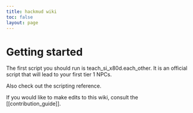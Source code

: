 ```yaml
---
title: hackmud wiki
toc: false
layout: page
---
```


# Getting started

The first script you should run is teach_si_x80d.each_other. It is an official script that will lead to your first tier 1 NPCs.

Also check out the scripting reference.

If you would like to make edits to this wiki, consult the [[contribution_guide]].
